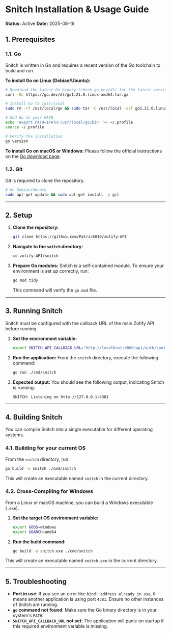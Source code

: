 # Snitch Installation & Usage Guide

**Status:** Active
**Date:** 2025-08-16

## 1. Prerequisites

### 1.1. Go
Snitch is written in Go and requires a recent version of the Go toolchain to build and run.

**To install Go on Linux (Debian/Ubuntu):**
```bash
# Download the latest Go binary (check go.dev/dl/ for the latest version)
curl -OL https://go.dev/dl/go1.21.0.linux-amd64.tar.gz

# Install Go to /usr/local
sudo rm -rf /usr/local/go && sudo tar -C /usr/local -xzf go1.21.0.linux-amd64.tar.gz

# Add Go to your PATH
echo 'export PATH=$PATH:/usr/local/go/bin' >> ~/.profile
source ~/.profile

# Verify the installation
go version
```

**To install Go on macOS or Windows:**
Please follow the official instructions on the [Go download page](https://go.dev/dl/).

### 1.2. Git
Git is required to clone the repository.
```bash
# On Debian/Ubuntu
sudo apt-get update && sudo apt-get install -y git
```

---

## 2. Setup

1.  **Clone the repository:**
    ```bash
    git clone https://github.com/Patrick010/zotify-API
    ```

2.  **Navigate to the `snitch` directory:**
    ```bash
    cd zotify-API/snitch
    ```

3.  **Prepare Go modules:**
    Snitch is a self-contained module. To ensure your environment is set up correctly, run:
    ```bash
    go mod tidy
    ```
    This command will verify the `go.mod` file.

---

## 3. Running Snitch

Snitch must be configured with the callback URL of the main Zotify API before running.

1.  **Set the environment variable:**
    ```bash
    export SNITCH_API_CALLBACK_URL="http://localhost:8000/api/auth/spotify/callback"
    ```

2.  **Run the application:**
    From the `snitch` directory, execute the following command:
    ```bash
    go run ./cmd/snitch
    ```

3.  **Expected output:**
    You should see the following output, indicating Snitch is running:
    ```
    SNITCH: Listening on http://127.0.0.1:4381
    ```

---

## 4. Building Snitch

You can compile Snitch into a single executable for different operating systems.

### 4.1. Building for your current OS
From the `snitch` directory, run:
```bash
go build -o snitch ./cmd/snitch
```
This will create an executable named `snitch` in the current directory.

### 4.2. Cross-Compiling for Windows
From a Linux or macOS machine, you can build a Windows executable (`.exe`).

1.  **Set the target OS environment variable:**
    ```bash
    export GOOS=windows
    export GOARCH=amd64
    ```

2.  **Run the build command:**
    ```bash
    go build -o snitch.exe ./cmd/snitch
    ```
This will create an executable named `snitch.exe` in the current directory.

---

## 5. Troubleshooting
-   **Port in use**: If you see an error like `bind: address already in use`, it means another application is using port `4381`. Ensure no other instances of Snitch are running.
-   **`go` command not found**: Make sure the Go binary directory is in your system's `PATH`.
-   **`SNITCH_API_CALLBACK_URL` not set**: The application will panic on startup if this required environment variable is missing.
